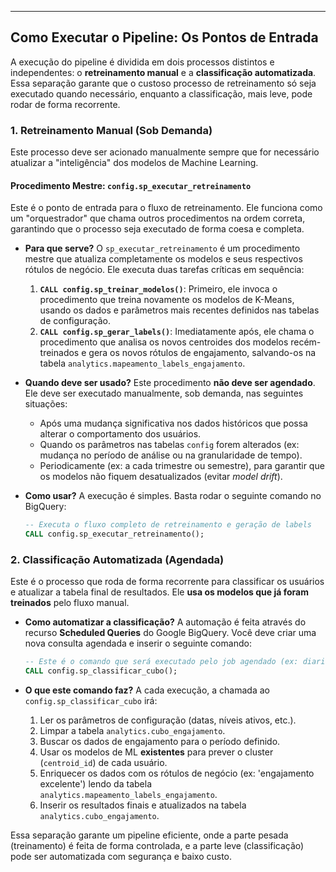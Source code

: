 

-----

## Como Executar o Pipeline: Os Pontos de Entrada

A execução do pipeline é dividida em dois processos distintos e independentes: o **retreinamento manual** e a **classificação automatizada**. Essa separação garante que o custoso processo de retreinamento só seja executado quando necessário, enquanto a classificação, mais leve, pode rodar de forma recorrente.

### 1\. Retreinamento Manual (Sob Demanda)

Este processo deve ser acionado manualmente sempre que for necessário atualizar a "inteligência" dos modelos de Machine Learning.

#### Procedimento Mestre: `config.sp_executar_retreinamento`

Este é o ponto de entrada para o fluxo de retreinamento. Ele funciona como um "orquestrador" que chama outros procedimentos na ordem correta, garantindo que o processo seja executado de forma coesa e completa.

  * **Para que serve?**
    O `sp_executar_retreinamento` é um procedimento mestre que atualiza completamente os modelos e seus respectivos rótulos de negócio. Ele executa duas tarefas críticas em sequência:

    1.  **`CALL config.sp_treinar_modelos()`**: Primeiro, ele invoca o procedimento que treina novamente os modelos de K-Means, usando os dados e parâmetros mais recentes definidos nas tabelas de configuração.
    2.  **`CALL config.sp_gerar_labels()`**: Imediatamente após, ele chama o procedimento que analisa os novos centroides dos modelos recém-treinados e gera os novos rótulos de engajamento, salvando-os na tabela `analytics.mapeamento_labels_engajamento`.

  * **Quando deve ser usado?**
    Este procedimento **não deve ser agendado**. Ele deve ser executado manualmente, sob demanda, nas seguintes situações:

      * Após uma mudança significativa nos dados históricos que possa alterar o comportamento dos usuários.
      * Quando os parâmetros nas tabelas `config` forem alterados (ex: mudança no período de análise ou na granularidade de tempo).
      * Periodicamente (ex: a cada trimestre ou semestre), para garantir que os modelos não fiquem desatualizados (evitar *model drift*).

  * **Como usar?**
    A execução é simples. Basta rodar o seguinte comando no BigQuery:

    ```sql
    -- Executa o fluxo completo de retreinamento e geração de labels
    CALL config.sp_executar_retreinamento();
    ```

### 2\. Classificação Automatizada (Agendada)

Este é o processo que roda de forma recorrente para classificar os usuários e atualizar a tabela final de resultados. Ele **usa os modelos que já foram treinados** pelo fluxo manual.

  * **Como automatizar a classificação?**
    A automação é feita através do recurso **Scheduled Queries** do Google BigQuery. Você deve criar uma nova consulta agendada e inserir o seguinte comando:

    ```sql
    -- Este é o comando que será executado pelo job agendado (ex: diariamente)
    CALL config.sp_classificar_cubo();
    ```

  * **O que este comando faz?**
    A cada execução, a chamada ao `config.sp_classificar_cubo` irá:

    1.  Ler os parâmetros de configuração (datas, níveis ativos, etc.).
    2.  Limpar a tabela `analytics.cubo_engajamento`.
    3.  Buscar os dados de engajamento para o período definido.
    4.  Usar os modelos de ML **existentes** para prever o cluster (`centroid_id`) de cada usuário.
    5.  Enriquecer os dados com os rótulos de negócio (ex: 'engajamento excelente') lendo da tabela `analytics.mapeamento_labels_engajamento`.
    6.  Inserir os resultados finais e atualizados na tabela `analytics.cubo_engajamento`.

Essa separação garante um pipeline eficiente, onde a parte pesada (treinamento) é feita de forma controlada, e a parte leve (classificação) pode ser automatizada com segurança e baixo custo.